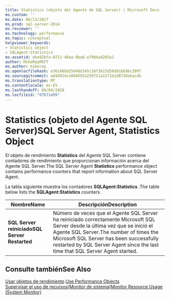 ```yaml
---
title: Statistics (objeto del Agente de SQL Server) | Microsoft Docs
ms.custom: ''
ms.date: 06/13/2017
ms.prod: sql-server-2014
ms.reviewer: ''
ms.technology: performance
ms.topic: conceptual
helpviewer_keywords:
- Statistics object
- SQLAgent:Statistics
ms.assetid: ebe92bfa-0721-48aa-9ba6-e7904ad265a1
author: MikeRayMSFT
ms.author: mikeray
ms.openlocfilehash: e36148bd2584dd145c16f3615d50d91b69bc399f
ms.sourcegitcommit: ad4d92dce894592a259721a1571b1d8736abacdb
ms.translationtype: MT
ms.contentlocale: es-ES
ms.lasthandoff: 08/04/2020
ms.locfileid: "87671499"
---
```

# <a name="sql-server-agent-statistics-object"></a><span data-ttu-id="c0859-102">Statistics (objeto del Agente SQL Server)</span><span class="sxs-lookup"><span data-stu-id="c0859-102">SQL Server Agent, Statistics Object</span></span>
  <span data-ttu-id="c0859-103">El objeto de rendimiento **Statistics** del Agente SQL Server contiene contadores de rendimiento que proporcionan información acerca del Agente SQL Server.</span><span class="sxs-lookup"><span data-stu-id="c0859-103">The SQL Server Agent **Statistics** performance object contains performance counters that report information about SQL Server Agent.</span></span>  
  
 <span data-ttu-id="c0859-104">La tabla siguiente muestra los contadores **SQLAgent:Statistics** .</span><span class="sxs-lookup"><span data-stu-id="c0859-104">The table below lists the **SQLAgent:Statistics** counters.</span></span>  
  
|<span data-ttu-id="c0859-105">Nombre</span><span class="sxs-lookup"><span data-stu-id="c0859-105">Name</span></span>|<span data-ttu-id="c0859-106">Descripción</span><span class="sxs-lookup"><span data-stu-id="c0859-106">Description</span></span>|  
|----------|-----------------|  
|<span data-ttu-id="c0859-107">**SQL Server reiniciado**</span><span class="sxs-lookup"><span data-stu-id="c0859-107">**SQL Server Restarted**</span></span>|<span data-ttu-id="c0859-108">Número de veces que el Agente SQL Server ha reiniciado correctamente Microsoft SQL Server desde la última vez que se inició el Agente SQL Server.</span><span class="sxs-lookup"><span data-stu-id="c0859-108">The number of times the Microsoft SQL Server has been successfully restarted by SQL Server Agent since the last time that SQL Server Agent started.</span></span>|  
  
## <a name="see-also"></a><span data-ttu-id="c0859-109">Consulte también</span><span class="sxs-lookup"><span data-stu-id="c0859-109">See Also</span></span>  
 <span data-ttu-id="c0859-110">[Usar objetos de rendimiento](../../ssms/agent/use-performance-objects.md) </span><span class="sxs-lookup"><span data-stu-id="c0859-110">[Use Performance Objects](../../ssms/agent/use-performance-objects.md) </span></span>  
 [<span data-ttu-id="c0859-111">Supervisar el uso de recursos&#40;Monitor de sistema&#41;</span><span class="sxs-lookup"><span data-stu-id="c0859-111">Monitor Resource Usage &#40;System Monitor&#41;</span></span>](monitor-resource-usage-system-monitor.md)  
  
  
